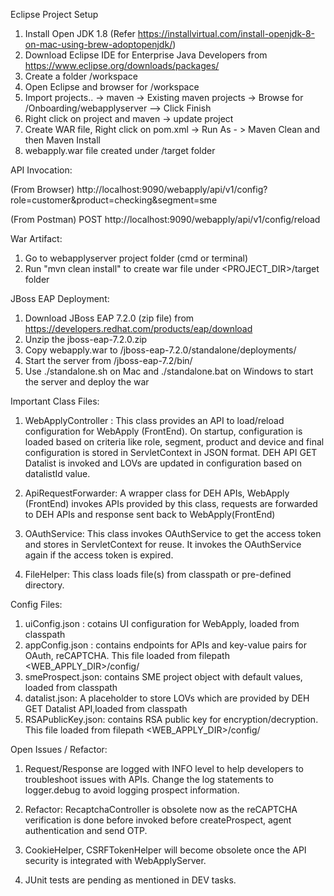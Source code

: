 Eclipse Project Setup

1. Install Open JDK 1.8 (Refer https://installvirtual.com/install-openjdk-8-on-mac-using-brew-adoptopenjdk/)
2. Download Eclipse IDE for Enterprise Java Developers from https://www.eclipse.org/downloads/packages/
3. Create a folder /workspace
4. Open Eclipse and browser for /workspace
5. Import projects.. -> maven -> Existing maven projects -> Browse for /Onboarding/webapplyserver --> Click Finish
6. Right click on project and maven -> update project
7. Create WAR file, Right click on pom.xml -> Run As - > Maven Clean and then Maven Install
8. webapply.war file created under /target folder

API Invocation:

(From Browser) http://localhost:9090/webapply/api/v1/config?role=customer&product=checking&segment=sme

(From Postman) POST http://localhost:9090/webapply/api/v1/config/reload

War Artifact:
1. Go to webapplyserver project folder (cmd or terminal)
2. Run "mvn clean install" to create war file under <PROJECT_DIR>/target folder

JBoss EAP Deployment:
1. Download JBoss EAP 7.2.0 (zip file) from https://developers.redhat.com/products/eap/download
2. Unzip the jboss-eap-7.2.0.zip
3. Copy webapply.war to /jboss-eap-7.2.0/standalone/deployments/
4. Start the server from /jboss-eap-7.2/bin/ 
5. Use ./standalone.sh on Mac and ./standalone.bat on Windows to start the server and deploy the war

Important Class Files:
1. WebApplyController : This class provides an API to load/reload configuration for WebApply (FrontEnd). 
On startup, configuration is loaded based on criteria like role, segment, product and device and final configuration is stored in 
ServletContext in JSON format. DEH API GET Datalist is invoked and LOVs are updated in configuration based on datalistId value.

2. ApiRequestForwarder: A wrapper class for DEH APIs, WebApply (FrontEnd) invokes APIs provided by this class, 
requests are forwarded to DEH APIs and response sent back to WebApply(FrontEnd)

3. OAuthService: This class invokes OAuthService to get the access token and stores in ServletContext for reuse. 
It invokes the OAuthService again if the access token is expired.

4. FileHelper: This class loads file(s) from classpath or pre-defined directory.

Config Files:
1. uiConfig.json : cotains UI configuration for WebApply, loaded from classpath
2. appConfig.json : contains endpoints for APIs and key-value pairs for OAuth, reCAPTCHA. This file loaded from filepath <WEB_APPLY_DIR>/config/
3. smeProspect.json: contains SME project object with default values, loaded from classpath
4. datalist.json: A placeholder to store LOVs which are provided by DEH GET Datalist API,loaded from classpath
5. RSAPublicKey.json:  contains RSA public key for encryption/decryption. This file loaded from filepath <WEB_APPLY_DIR>/config/

Open Issues / Refactor:
1. Request/Response are logged with INFO level to help developers to troubleshoot issues with APIs. 
Change the log statements to logger.debug to avoid logging prospect information.

2. Refactor: RecaptchaController is obsolete now as the reCAPTCHA verification is done before invoked before createProspect, agent authentication and send OTP.  

3. CookieHelper, CSRFTokenHelper will become obsolete once the API security is integrated with WebApplyServer.

4. JUnit tests are pending as mentioned in DEV tasks.
